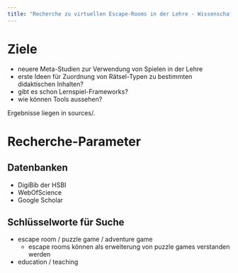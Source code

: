 ```yaml
---
title: "Recherche zu virtuellen Escape-Rooms in der Lehre - Wissenschaftliche Veröffentlichungen"
---
```


# Ziele

- neuere Meta-Studien zur Verwendung von Spielen in der Lehre
- erste Ideen für Zuordnung von Rätsel-Typen zu bestimmten didaktischen Inhalten?
- gibt es schon Lernspiel-Frameworks?
- wie können Tools aussehen?

Ergebnisse liegen in sources/.

# Recherche-Parameter

## Datenbanken

- DigiBib der HSBI
- WebOfScience
- Google Scholar

## Schlüsselworte für Suche

- escape room / puzzle game / adventure game
  - escape rooms können als erweiterung von puzzle games verstanden werden
- education / teaching
